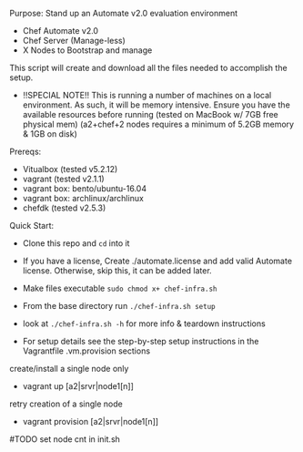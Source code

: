 Purpose: Stand up an Automate v2.0 evaluation environment
- Chef Automate v2.0
- Chef Server (Manage-less)
- X Nodes to Bootstrap and manage

This script will create and download all the files needed to
accomplish the setup.

* !!SPECIAL NOTE!!
This is running a number of machines on a local environment.  As such,
it will be memory intensive.  Ensure you have the available resources
before running
(tested on MacBook w/ 7GB free physical mem)
(a2+chef+2 nodes requires a minimum of 5.2GB memory & 1GB on disk)

Prereqs:
- Vitualbox (tested v5.2.12)
- vagrant (tested v2.1.1)
- vagrant box: bento/ubuntu-16.04
- vagrant box: archlinux/archlinux
- chefdk (tested v2.5.3)

Quick Start:
- Clone this repo and `cd` into it
- If you have a license, Create ./automate.license and add valid Automate license. Otherwise, skip this, it can be added later.
- Make files executable `sudo chmod x+ chef-infra.sh`
- From the base directory run `./chef-infra.sh setup`

- look at `./chef-infra.sh -h` for more info & teardown instructions

* For setup details see the step-by-step setup instructions in the Vagrantfile .vm.provision sections

create/install a single node only
- vagrant up [a2|srvr|node1[n]]

retry creation of a single node
- vagrant provision [a2|srvr|node1[n]]


#TODO set node cnt in init.sh
